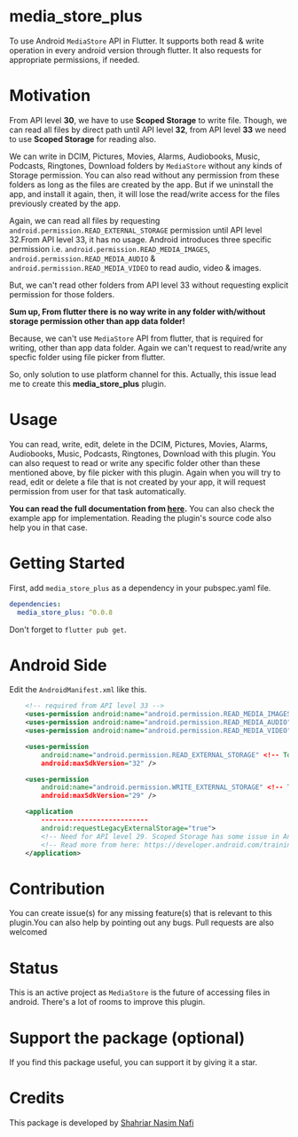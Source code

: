 # media_store_plus

To use Android `MediaStore` API in Flutter.
It supports both read & write operation in every android version through flutter.
It also requests for appropriate permissions, if needed.

# Motivation

From API level __30__, we have to use __Scoped Storage__ to write file. Though, we can read all files by direct path until API level __32__, from API level __33__ we need to use __Scoped Storage__ for reading also.

We can write in DCIM, Pictures, Movies, Alarms, Audiobooks, Music, Podcasts, Ringtones, Download folders by `MediaStore` without any kinds of Storage permission. You can also read without any permission from these folders as long as the files are created by the app. But if we uninstall the app, and install it again, then, it will lose the read/write access for the files previously created by the app.

Again, we can read all files by requesting `android.permission.READ_EXTERNAL_STORAGE` permission until API level 32.From API level 33, it has no usage. Android introduces three specific permission i.e. `android.permission.READ_MEDIA_IMAGES`, `android.permission.READ_MEDIA_AUDIO` & `android.permission.READ_MEDIA_VIDEO` to read audio, video & images.

But, we can't read other folders from API level 33 without requesting explicit permission for those folders.

__Sum up, From flutter there is no way write in any folder with/without storage permission other than app data folder!__

Because, we can't use `MediaStore` API from flutter, that is required for writing, other than app data folder. Again we can't request to read/write any specfic folder using file picker from flutter.

So, only solution to use platform channel for this. Actually, this issue lead me to create this __media_store_plus__ plugin.

# Usage

You can read, write, edit, delete in the DCIM, Pictures, Movies, Alarms, Audiobooks, Music, Podcasts, Ringtones, Download with this plugin.
You can also request to read or write any specific folder other than these mentioned above, by file picker with this plugin.
Again when you will try to read, edit or delete a file that is not created by your app, it will request permission from user for that task automatically.

__You can read the full documentation from [here](https://pub.dev/documentation/media_store_plus/latest/).__ You can also check the example app for implementation. Reading the plugin's source code also help you in that case.

# Getting Started

First, add `media_store_plus` as a dependency in your pubspec.yaml file.

```yaml
dependencies:
  media_store_plus: ^0.0.8
```

Don't forget to `flutter pub get`.

# Android Side

Edit the `AndroidManifest.xml` like this.

```xml
    <!-- required from API level 33 -->
    <uses-permission android:name="android.permission.READ_MEDIA_IMAGES" /> <!-- To read images created by other apps -->
    <uses-permission android:name="android.permission.READ_MEDIA_AUDIO" /> <!-- To read audios created by other apps -->
    <uses-permission android:name="android.permission.READ_MEDIA_VIDEO" /> <!-- To read vidoes created by other apps -->

    <uses-permission
        android:name="android.permission.READ_EXTERNAL_STORAGE" <!-- To read all files until API level 32 -->
        android:maxSdkVersion="32" />

    <uses-permission
        android:name="android.permission.WRITE_EXTERNAL_STORAGE" <!-- To write all files until API level 29. We will MediaStore from API level 30 -->
        android:maxSdkVersion="29" />

    <application
        ---------------------------
        android:requestLegacyExternalStorage="true"> 
        <!-- Need for API level 29. Scoped Storage has some issue in Android 10. So, google recommanded to add this. -->
        <!-- Read more from here: https://developer.android.com/training/data-storage/shared/media#access-other-apps-files-->
    </application>
```

# Contribution

You can create issue(s) for any missing feature(s) that is relevant to this plugin.You can also help by pointing out any bugs. Pull requests are also welcomed

# Status

This is an active project as `MediaStore` is the future of accessing files in android. There's a lot of rooms to improve this plugin.


# Support the package (optional)

If you find this package useful, you can support it by giving it a star.

# Credits

This package is developed by [Shahriar Nasim Nafi](https://github.com/SNNafi)
